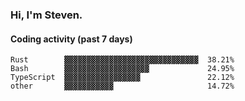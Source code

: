 ### Hi, I'm Steven.

#### Coding activity (past 7 days)
```
Rust        ▓▓▓▓▓▓▓▓▓▓▓▓▓▓▓▓▓▓▓▓▓▓▓▓▓▓▓▓▓▓  38.21%
Bash        ▓▓▓▓▓▓▓▓▓▓▓▓▓▓▓▓▓▓▓             24.95%
TypeScript  ▓▓▓▓▓▓▓▓▓▓▓▓▓▓▓▓▓               22.12%
other       ▓▓▓▓▓▓▓▓▓▓▓                     14.72%
```
